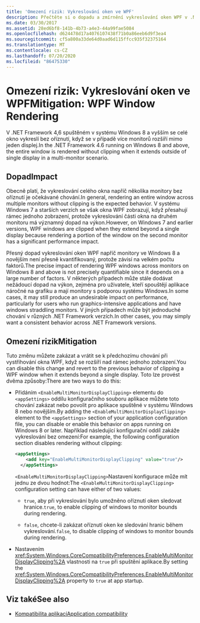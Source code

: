 ```yaml
---
title: 'Omezení rizik: Vykreslování oken ve WPF'
description: Přečtěte si o dopadu a zmírnění vykreslování oken WPF v .NET Framework 4,6, které běží v systému Windows 8 nebo novějším.
ms.date: 03/30/2017
ms.assetid: 28ed6bf8-141b-4b73-a4e3-44a99fae5084
ms.openlocfilehash: d624478d17a4076107438f71b0a86eeb6d9f3ea4
ms.sourcegitcommit: cf5a800a33de64d0aad6d115ffcc935f32375164
ms.translationtype: MT
ms.contentlocale: cs-CZ
ms.lasthandoff: 07/20/2020
ms.locfileid: "86475330"
---
```

# <a name="mitigation-wpf-window-rendering"></a><span data-ttu-id="77d7a-103">Omezení rizik: Vykreslování oken ve WPF</span><span class="sxs-lookup"><span data-stu-id="77d7a-103">Mitigation: WPF Window Rendering</span></span>

<span data-ttu-id="77d7a-104">V .NET Framework 4,6 spuštěném v systému Windows 8 a vyšším se celé okno vykreslí bez oříznutí, když se v případě více monitorů rozšíří mimo jeden displej.</span><span class="sxs-lookup"><span data-stu-id="77d7a-104">In the .NET Framework 4.6 running on Windows 8 and above, the entire window is rendered without clipping when it extends outside of single display in a multi-monitor scenario.</span></span>

## <a name="impact"></a><span data-ttu-id="77d7a-105">Dopad</span><span class="sxs-lookup"><span data-stu-id="77d7a-105">Impact</span></span>

<span data-ttu-id="77d7a-106">Obecně platí, že vykreslování celého okna napříč několika monitory bez oříznutí je očekávané chování.</span><span class="sxs-lookup"><span data-stu-id="77d7a-106">In general, rendering an entire window across multiple monitors without clipping is the expected behavior.</span></span> <span data-ttu-id="77d7a-107">V systému Windows 7 a starších verzích se však okna WPF zobrazují, když přesahují rámec jednoho zobrazení, protože vykreslování části okna na druhém monitoru má významný dopad na výkon.</span><span class="sxs-lookup"><span data-stu-id="77d7a-107">However, on Windows 7 and earlier versions, WPF windows are clipped when they extend beyond a single display because rendering a portion of the window on the second monitor has a significant performance impact.</span></span>

<span data-ttu-id="77d7a-108">Přesný dopad vykreslování oken WPF napříč monitory ve Windows 8 a novějším není přesně kvantifikovaný, protože závisí na velkém počtu faktorů.</span><span class="sxs-lookup"><span data-stu-id="77d7a-108">The precise impact of rendering WPF windows across monitors on Windows 8 and above is not precisely quantifiable since it depends on a large number of factors.</span></span> <span data-ttu-id="77d7a-109">V některých případech může stále dodávat nežádoucí dopad na výkon, zejména pro uživatele, kteří spouštějí aplikace náročné na grafiku a mají monitory s podporou systému Windows.</span><span class="sxs-lookup"><span data-stu-id="77d7a-109">In some cases, it may still produce an undesirable impact on performance, particularly for users who run graphics-intensive applications and have windows straddling monitors.</span></span> <span data-ttu-id="77d7a-110">V jiných případech může být jednoduché chování v různých .NET Framework verzích.</span><span class="sxs-lookup"><span data-stu-id="77d7a-110">In other cases, you may simply want a consistent behavior across .NET Framework versions.</span></span>

## <a name="mitigation"></a><span data-ttu-id="77d7a-111">Omezení rizik</span><span class="sxs-lookup"><span data-stu-id="77d7a-111">Mitigation</span></span>

<span data-ttu-id="77d7a-112">Tuto změnu můžete zakázat a vrátit se k předchozímu chování při vystřihování okna WPF, když se rozšíří nad rámec jednoho zobrazení.</span><span class="sxs-lookup"><span data-stu-id="77d7a-112">You can disable this change and revert to the previous behavior of clipping a WPF window when it extends beyond a single display.</span></span> <span data-ttu-id="77d7a-113">Toto lze provést dvěma způsoby:</span><span class="sxs-lookup"><span data-stu-id="77d7a-113">There are two ways to do this:</span></span>

- <span data-ttu-id="77d7a-114">Přidáním `<EnableMultiMonitorDisplayClipping>` elementu do `<appSettings>` oddílu konfiguračního souboru aplikace můžete toto chování zakázat nebo povolit pro aplikace spuštěné v systému Windows 8 nebo novějším.</span><span class="sxs-lookup"><span data-stu-id="77d7a-114">By adding the `<EnableMultiMonitorDisplayClipping>` element to the `<appSettings>` section of your application configuration file, you can disable or enable this behavior on apps running on Windows 8 or later.</span></span> <span data-ttu-id="77d7a-115">Například následující konfigurační oddíl zakáže vykreslování bez omezení:</span><span class="sxs-lookup"><span data-stu-id="77d7a-115">For example, the following configuration section disables rendering without clipping:</span></span>

  ```xml
  <appSettings>
      <add key="EnableMultiMonitorDisplayClipping" value="true"/>
    </appSettings>
  ```

  <span data-ttu-id="77d7a-116">`<EnableMultiMonitorDisplayClipping>`Nastavení konfigurace může mít jednu ze dvou hodnot:</span><span class="sxs-lookup"><span data-stu-id="77d7a-116">The `<EnableMultiMonitorDisplayClipping>` configuration setting can have either of two values:</span></span>

  - <span data-ttu-id="77d7a-117">`true`, aby při vykreslování bylo umožněno oříznutí oken sledovat hranice.</span><span class="sxs-lookup"><span data-stu-id="77d7a-117">`true`, to enable clipping of windows to monitor bounds during rendering.</span></span>

  - <span data-ttu-id="77d7a-118">`false`, chcete-li zakázat oříznutí oken ke sledování hranic během vykreslování.</span><span class="sxs-lookup"><span data-stu-id="77d7a-118">`false`, to disable clipping of windows to monitor bounds during rendering.</span></span>

- <span data-ttu-id="77d7a-119">Nastavením <xref:System.Windows.CoreCompatibilityPreferences.EnableMultiMonitorDisplayClipping%2A> vlastnosti na `true` při spuštění aplikace.</span><span class="sxs-lookup"><span data-stu-id="77d7a-119">By setting the <xref:System.Windows.CoreCompatibilityPreferences.EnableMultiMonitorDisplayClipping%2A> property to `true` at app startup.</span></span>

## <a name="see-also"></a><span data-ttu-id="77d7a-120">Viz také</span><span class="sxs-lookup"><span data-stu-id="77d7a-120">See also</span></span>

- [<span data-ttu-id="77d7a-121">Kompatibilita aplikací</span><span class="sxs-lookup"><span data-stu-id="77d7a-121">Application compatibility</span></span>](application-compatibility.md)
